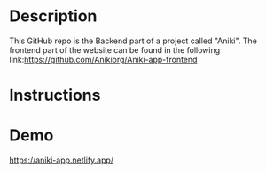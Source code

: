 # Description

This GitHub repo is the Backend part of a project called "Aniki". The frontend part of the website can be found in the following link:https://github.com/Anikiorg/Aniki-app-frontend

# Instructions

# Demo
https://aniki-app.netlify.app/ 
